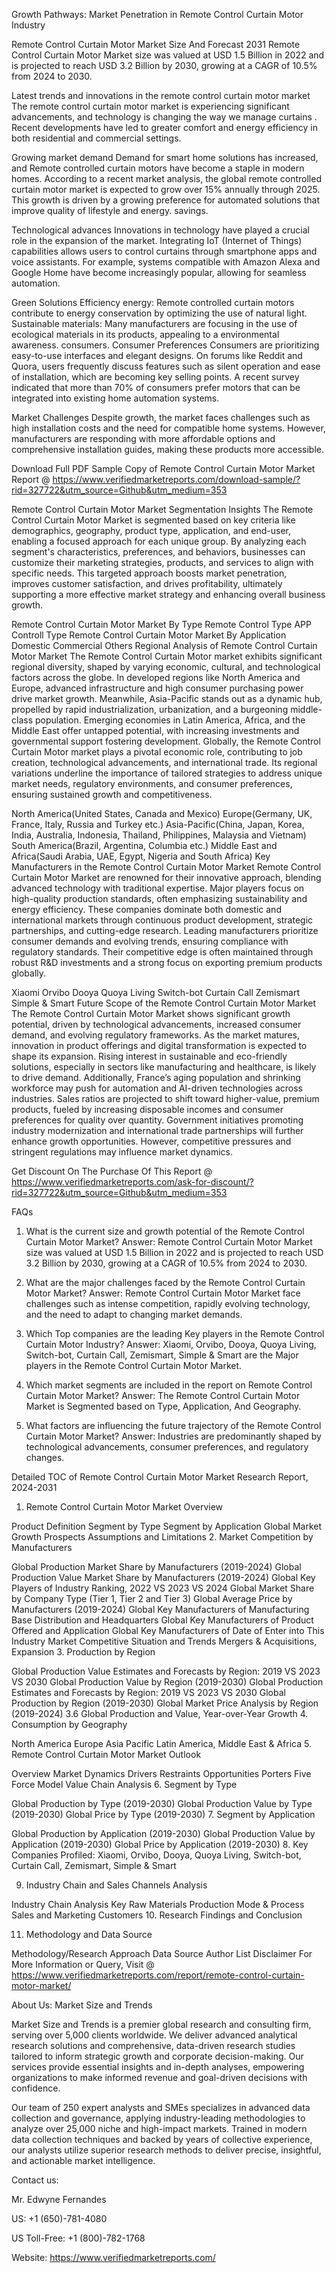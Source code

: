 Growth Pathways: Market Penetration in Remote Control Curtain Motor Industry


Remote Control Curtain Motor Market Size And Forecast 2031
Remote Control Curtain Motor Market size was valued at USD 1.5 Billion in 2022 and is projected to reach USD 3.2 Billion by 2030, growing at a CAGR of 10.5% from 2024 to 2030.

Latest trends and innovations in the remote control curtain motor market
The remote control curtain motor market is experiencing significant advancements, and technology is changing the way we manage curtains . Recent developments have led to greater comfort and energy efficiency in both residential and commercial settings.

Growing market demand
Demand for smart home solutions has increased, and Remote controlled curtain motors have become a staple in modern homes. According to a recent market analysis, the global remote controlled curtain motor market is expected to grow over 15% annually through 2025. This growth is driven by a growing preference for automated solutions that improve quality of lifestyle and energy. savings.

Technological advances
Innovations in technology have played a crucial role in the expansion of the market. Integrating IoT (Internet of Things) capabilities allows users to control curtains through smartphone apps and voice assistants. For example, systems compatible with Amazon Alexa and Google Home have become increasingly popular, allowing for seamless automation.

Green Solutions
Efficiency energy: Remote controlled curtain motors contribute to energy conservation by optimizing the use of natural light.
Sustainable materials: Many manufacturers are focusing in the use of ecological materials in its products, appealing to a environmental awareness. consumers.
Consumer Preferences
Consumers are prioritizing easy-to-use interfaces and elegant designs. On forums like Reddit and Quora, users frequently discuss features such as silent operation and ease of installation, which are becoming key selling points. A recent survey indicated that more than 70% of consumers prefer motors that can be integrated into existing home automation systems.

Market Challenges
Despite growth, the market faces challenges such as high installation costs and the need for compatible home systems. However, manufacturers are responding with more affordable options and comprehensive installation guides, making these products more accessible.

Download Full PDF Sample Copy of Remote Control Curtain Motor Market Report @ https://www.verifiedmarketreports.com/download-sample/?rid=327722&utm_source=Github&utm_medium=353

Remote Control Curtain Motor Market Segmentation Insights
The Remote Control Curtain Motor Market is segmented based on key criteria like demographics, geography, product type, application, and end-user, enabling a focused approach for each unique group. By analyzing each segment's characteristics, preferences, and behaviors, businesses can customize their marketing strategies, products, and services to align with specific needs. This targeted approach boosts market penetration, improves customer satisfaction, and drives profitability, ultimately supporting a more effective market strategy and enhancing overall business growth.

Remote Control Curtain Motor Market By Type
Remote Control Type
APP Controll Type
Remote Control Curtain Motor Market By Application
Domestic
Commercial
Others
Regional Analysis of Remote Control Curtain Motor Market
The Remote Control Curtain Motor market exhibits significant regional diversity, shaped by varying economic, cultural, and technological factors across the globe. In developed regions like North America and Europe, advanced infrastructure and high consumer purchasing power drive market growth. Meanwhile, Asia-Pacific stands out as a dynamic hub, propelled by rapid industrialization, urbanization, and a burgeoning middle-class population. Emerging economies in Latin America, Africa, and the Middle East offer untapped potential, with increasing investments and governmental support fostering development. Globally, the Remote Control Curtain Motor market plays a pivotal economic role, contributing to job creation, technological advancements, and international trade. Its regional variations underline the importance of tailored strategies to address unique market needs, regulatory environments, and consumer preferences, ensuring sustained growth and competitiveness.

North America(United States, Canada and Mexico)
Europe(Germany, UK, France, Italy, Russia and Turkey etc.)
Asia-Pacific(China, Japan, Korea, India, Australia, Indonesia, Thailand, Philippines, Malaysia and Vietnam)
South America(Brazil, Argentina, Columbia etc.)
Middle East and Africa(Saudi Arabia, UAE, Egypt, Nigeria and South Africa)
Key Manufacturers in the Remote Control Curtain Motor Market
Remote Control Curtain Motor Market are renowned for their innovative approach, blending advanced technology with traditional expertise. Major players focus on high-quality production standards, often emphasizing sustainability and energy efficiency. These companies dominate both domestic and international markets through continuous product development, strategic partnerships, and cutting-edge research. Leading manufacturers prioritize consumer demands and evolving trends, ensuring compliance with regulatory standards. Their competitive edge is often maintained through robust R&D investments and a strong focus on exporting premium products globally.

Xiaomi
Orvibo
Dooya
Quoya Living
Switch-bot
Curtain Call
Zemismart
Simple & Smart
Future Scope of the Remote Control Curtain Motor Market
The Remote Control Curtain Motor Market shows significant growth potential, driven by technological advancements, increased consumer demand, and evolving regulatory frameworks. As the market matures, innovation in product offerings and digital transformation is expected to shape its expansion. Rising interest in sustainable and eco-friendly solutions, especially in sectors like manufacturing and healthcare, is likely to drive demand. Additionally, France’s aging population and shrinking workforce may push for automation and AI-driven technologies across industries. Sales ratios are projected to shift toward higher-value, premium products, fueled by increasing disposable incomes and consumer preferences for quality over quantity. Government initiatives promoting industry modernization and international trade partnerships will further enhance growth opportunities. However, competitive pressures and stringent regulations may influence market dynamics.

Get Discount On The Purchase Of This Report @ https://www.verifiedmarketreports.com/ask-for-discount/?rid=327722&utm_source=Github&utm_medium=353

FAQs
1. What is the current size and growth potential of the Remote Control Curtain Motor Market?
Answer: Remote Control Curtain Motor Market size was valued at USD 1.5 Billion in 2022 and is projected to reach USD 3.2 Billion by 2030, growing at a CAGR of 10.5% from 2024 to 2030.

2. What are the major challenges faced by the Remote Control Curtain Motor Market?
Answer: Remote Control Curtain Motor Market face challenges such as intense competition, rapidly evolving technology, and the need to adapt to changing market demands.

3. Which Top companies are the leading Key players in the Remote Control Curtain Motor Industry?
Answer: Xiaomi, Orvibo, Dooya, Quoya Living, Switch-bot, Curtain Call, Zemismart, Simple & Smart are the Major players in the Remote Control Curtain Motor Market.

4. Which market segments are included in the report on Remote Control Curtain Motor Market?
Answer: The Remote Control Curtain Motor Market is Segmented based on Type, Application, And Geography.

5. What factors are influencing the future trajectory of the Remote Control Curtain Motor Market?
Answer: Industries are predominantly shaped by technological advancements, consumer preferences, and regulatory changes.

Detailed TOC of Remote Control Curtain Motor Market Research Report, 2024-2031
1. Remote Control Curtain Motor Market Overview

Product Definition
Segment by Type
Segment by Application
Global Market Growth Prospects
Assumptions and Limitations
2. Market Competition by Manufacturers

Global Production Market Share by Manufacturers (2019-2024)
Global Production Value Market Share by Manufacturers (2019-2024)
Global Key Players of Industry Ranking, 2022 VS 2023 VS 2024
Global Market Share by Company Type (Tier 1, Tier 2 and Tier 3)
Global Average Price by Manufacturers (2019-2024)
Global Key Manufacturers of Manufacturing Base Distribution and Headquarters
Global Key Manufacturers of Product Offered and Application
Global Key Manufacturers of Date of Enter into This Industry
Market Competitive Situation and Trends
Mergers & Acquisitions, Expansion
3. Production by Region

Global Production Value Estimates and Forecasts by Region: 2019 VS 2023 VS 2030
Global Production Value by Region (2019-2030)
Global Production Estimates and Forecasts by Region: 2019 VS 2023 VS 2030
Global Production by Region (2019-2030)
Global Market Price Analysis by Region (2019-2024) 3.6 Global Production and Value, Year-over-Year Growth
4. Consumption by Geography

North America
Europe
Asia Pacific
Latin America, Middle East & Africa
5. Remote Control Curtain Motor Market Outlook

Overview
Market Dynamics
Drivers
Restraints
Opportunities
Porters Five Force Model
Value Chain Analysis 
6. Segment by Type

Global Production by Type (2019-2030)
Global Production Value by Type (2019-2030)
Global Price by Type (2019-2030)
7. Segment by Application

Global Production by Application (2019-2030)
Global Production Value by Application (2019-2030)
Global Price by Application (2019-2030)
8. Key Companies Profiled: Xiaomi, Orvibo, Dooya, Quoya Living, Switch-bot, Curtain Call, Zemismart, Simple & Smart

9. Industry Chain and Sales Channels Analysis

Industry Chain Analysis
Key Raw Materials
Production Mode & Process
Sales and Marketing
Customers
10. Research Findings and Conclusion

11. Methodology and Data Source

Methodology/Research Approach
Data Source
Author List
Disclaimer
For More Information or Query, Visit @ https://www.verifiedmarketreports.com/report/remote-control-curtain-motor-market/

About Us: Market Size and Trends

Market Size and Trends is a premier global research and consulting firm, serving over 5,000 clients worldwide. We deliver advanced analytical research solutions and comprehensive, data-driven research studies tailored to inform strategic growth and corporate decision-making. Our services provide essential insights and in-depth analyses, empowering organizations to make informed revenue and goal-driven decisions with confidence.

Our team of 250 expert analysts and SMEs specializes in advanced data collection and governance, applying industry-leading methodologies to analyze over 25,000 niche and high-impact markets. Trained in modern data collection techniques and backed by years of collective experience, our analysts utilize superior research methods to deliver precise, insightful, and actionable market intelligence.

Contact us:

Mr. Edwyne Fernandes

US: +1 (650)-781-4080

US Toll-Free: +1 (800)-782-1768

Website: https://www.verifiedmarketreports.com/
